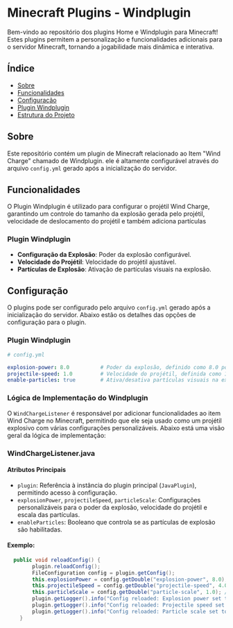 # Minecraft Plugins - Windplugin

Bem-vindo ao repositório dos plugins Home e Windplugin para Minecraft! Estes plugins permitem a personalização e funcionalidades adicionais para o servidor Minecraft, tornando a jogabilidade mais dinâmica e interativa.

## Índice

- [Sobre](#sobre)
- [Funcionalidades](#funcionalidades)
- [Configuração](#configuração)
- [Plugin Windplugin](#plugin-Windplugin)
- [Estrutura do Projeto](#estrutura-do-projeto)

## Sobre

Este repositório contém um plugin de Minecraft relacionado ao Item "Wind Charge" chamado de Windplugin. ele é altamente configurável através do arquivo `config.yml` gerado após a inicialização do servidor.

## Funcionalidades

O Plugin Windplugin é utilizado para configurar o projétil Wind Charge, garantindo um controle do tamanho da explosão gerada pelo projétil, velocidade de deslocamento do projétil e também adiciona partículas 

### Plugin Windplugin

- **Configuração da Explosão**: Poder da explosão configurável.
- **Velocidade do Projétil**: Velocidade do projétil ajustável.
- **Partículas de Explosão**: Ativação de partículas visuais na explosão.

## Configuração

O plugins pode ser configurado pelo arquivo `config.yml` gerado após a inicialização do servidor. Abaixo estão os detalhes das opções de configuração para o plugin.

### Plugin Windplugin
```yaml
# config.yml

explosion-power: 8.0          # Poder da explosão, definido como 8.0 por padrão
projectile-speed: 1.0         # Velocidade do projétil, definida como 1.0 por padrão
enable-particles: true        # Ativa/desativa partículas visuais na explosão
```

### Lógica de Implementação do Windplugin

O `WindChargeListener` é responsável por adicionar funcionalidades ao item Wind Charge no Minecraft, permitindo que ele seja usado como um projétil explosivo com várias configurações personalizáveis. Abaixo está uma visão geral da lógica de implementação:

### WindChargeListener.java

#### Atributos Principais

- `plugin`: Referência à instância do plugin principal (`JavaPlugin`), permitindo acesso à configuração.
- `explosionPower`, `projectileSpeed`, `particleScale`: Configurações personalizáveis para o poder da explosão, velocidade do projétil e escala das partículas.
- `enableParticles`: Booleano que controla se as partículas de explosão são habilitadas.

#### Exemplo:

```java
  public void reloadConfig() {
        plugin.reloadConfig();
        FileConfiguration config = plugin.getConfig();
        this.explosionPower = config.getDouble("explosion-power", 8.0);
        this.projectileSpeed = config.getDouble("projectile-speed", 4.0);
        this.particleScale = config.getDouble("particle-scale", 1.0); // Default scale is 1.0
        plugin.getLogger().info("Config reloaded: Explosion power set to: " + this.explosionPower);
        plugin.getLogger().info("Config reloaded: Projectile speed set to: " + this.projectileSpeed);
        plugin.getLogger().info("Config reloaded: Particle scale set to: " + this.particleScale);
    }
```
